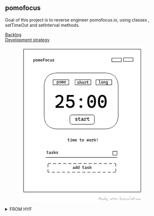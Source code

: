 ## pomofocus

Goal of this project is to reverse engineer pomofocus.io, using classes , setTimeOut and setInterval methods.

 
[Backlog](https://github.com/bermarte/pomofocus/blob/master/project-planning/backlog.md)  
[Development strategy](https://github.com/bermarte/pomofocus/blob/master/project-planning/development-strategy.md)

<p align="center">
  <img src="./planning/wireframe.png" alt="wireframe" width="400">
</p>

<details>
<summary>FROM HYF</summary>
## Getting Started

This repository comes with some nice extras like testing, documentation and CI, but in it's heart it's just an HTML/CSS/JS website boilerplate.

### Development

To run this project locally you will need to open `index.html` in your browser using a local server. _LiveServer_, `http-server`, `study-lenses`, or any other local static server will work.

### Deployment

Push your changes, turn on GitHub pages, that's all!

When your project is deployed to GitHub pages there will be buttons rendered at the top of your page to validate your HTML, CSS, accessibility and spelling, plus a link back to the project repository.

### Installing Dependencies

There are no dependencies needed to run the website, everything is prepared to work with vanilla JavaScript. However, if you want to run tests or if you want to generate documentation for your project you will need to install the development dependencies:

- `npm install`

### Documentation

To document your project you will need to write a JSDoc comment for each function in the `/handlers` and `/app/todos.js`. You will also want to add an entry to the JSDoc in `/data.js` for each property you store in the object.

The JSDoc comments you write in the `/src` folder will be used to re-write the `DOCS.md` file each time you run `npm run document` from the root of your project.

### Testing

After installing the dev dependencies you can start writing and running tests for your .js files. Careful! In this project starter you can only test code that does not interact with the DOM, so only the `src/app/todos.js` functions will be testable (`view` methods will be tested in Node.js using `jsdom`). There are two options for running tests:

- _Individually_: You can run the tests in a single `.spec.js` using the VSCode debugger. Open the spec file you want to run, open the debugger pane, select the "current .spec.js file" option, then start debugging!
- _All at Once_: You can also run every `.spec.js` in the `/src` directory at the same time using `npm run test`. When you run the `npm run test` command all test results will be logged to the console, and a report file will be generated next to each spec file. These report files will be helpful when reviewing PRs to the `main`/`master` branch.

### Continuous Integration

This repository comes with a GitHub Action to re-build the documentation and run all the tests whenever you push to `master`/`main`, and each time you open a PR to `master`/`main`. You don't need to do anything, it works!

Having this CI action means that your master branch will always have the most up-to-date documentation, and that you can easily check test results when reviewing Pull Requests.

> ...
</details>